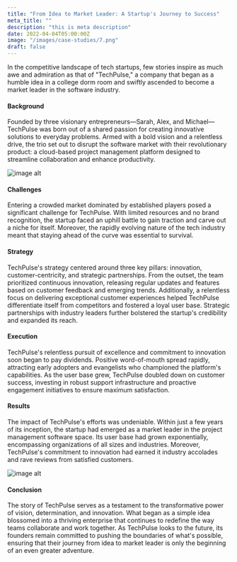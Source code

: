 ```yaml
---
title: "From Idea to Market Leader: A Startup's Journey to Success"
meta_title: ""
description: "this is meta description"
date: 2022-04-04T05:00:00Z
image: "/images/case-studies/7.png"
draft: false
---
```


In the competitive landscape of tech startups, few stories inspire as much awe and admiration as that of "TechPulse," a company that began as a humble idea in a college dorm room and swiftly ascended to become a market leader in the software industry.

#### Background

Founded by three visionary entrepreneurs—Sarah, Alex, and Michael—TechPulse was born out of a shared passion for creating innovative solutions to everyday problems. Armed with a bold vision and a relentless drive, the trio set out to disrupt the software market with their revolutionary product: a cloud-based project management platform designed to streamline collaboration and enhance productivity.

![image alt](/images/case-studies/inner-1.png)

#### Challenges

Entering a crowded market dominated by established players posed a significant challenge for TechPulse. With limited resources and no brand recognition, the startup faced an uphill battle to gain traction and carve out a niche for itself. Moreover, the rapidly evolving nature of the tech industry meant that staying ahead of the curve was essential to survival.

#### Strategy

TechPulse's strategy centered around three key pillars: innovation, customer-centricity, and strategic partnerships. From the outset, the team prioritized continuous innovation, releasing regular updates and features based on customer feedback and emerging trends. Additionally, a relentless focus on delivering exceptional customer experiences helped TechPulse differentiate itself from competitors and fostered a loyal user base. Strategic partnerships with industry leaders further bolstered the startup's credibility and expanded its reach.

#### Execution

TechPulse's relentless pursuit of excellence and commitment to innovation soon began to pay dividends. Positive word-of-mouth spread rapidly, attracting early adopters and evangelists who championed the platform's capabilities. As the user base grew, TechPulse doubled down on customer success, investing in robust support infrastructure and proactive engagement initiatives to ensure maximum satisfaction.

#### Results

The impact of TechPulse's efforts was undeniable. Within just a few years of its inception, the startup had emerged as a market leader in the project management software space. Its user base had grown exponentially, encompassing organizations of all sizes and industries. Moreover, TechPulse's commitment to innovation had earned it industry accolades and rave reviews from satisfied customers.

![image alt](/images/case-studies/inner-2.png)

#### Conclusion

The story of TechPulse serves as a testament to the transformative power of vision, determination, and innovation. What began as a simple idea blossomed into a thriving enterprise that continues to redefine the way teams collaborate and work together. As TechPulse looks to the future, its founders remain committed to pushing the boundaries of what's possible, ensuring that their journey from idea to market leader is only the beginning of an even greater adventure.
